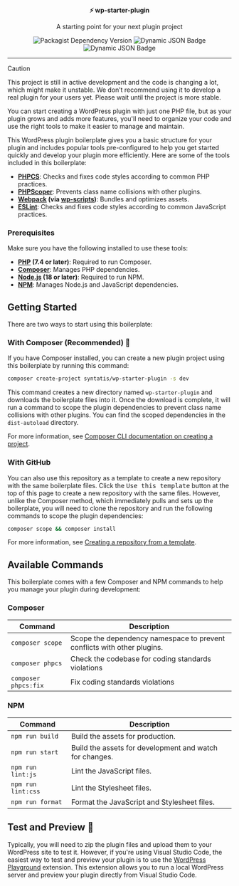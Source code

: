 <div align="center">
  <div><strong>⚡ wp-starter-plugin</strong></div>
  <p>A starting point for your next plugin project</p>
	
![Packagist Dependency Version](https://img.shields.io/packagist/dependency-v/syntatis/wp-helpers/php?color=%238892be) ![Dynamic JSON Badge](https://img.shields.io/badge/dynamic/json?url=https%3A%2F%2Fraw.githubusercontent.com%2Fsyntatis%2Fwp-starter-plugin%2Fmain%2Fpackage.json&query=engines.node&label=node&color=%2368a063) ![Dynamic JSON Badge](https://img.shields.io/badge/dynamic/json?url=https%3A%2F%2Fraw.githubusercontent.com%2Fsyntatis%2Fwp-starter-plugin%2Fmain%2Fpackage.json&query=engines.npm&label=npm&color=%23cb3837)

</div>

---

> [!CAUTION]
> This project is still in active development and the code is changing a lot, which might make it unstable. We don’t recommend using it to develop a real plugin for your users yet. Please wait until the project is more stable.

You can start creating a WordPress plugin with just one PHP file, but as your plugin grows and adds more features, you'll need to organize your code and use the right tools to make it easier to manage and maintain.

This WordPress plugin boilerplate gives you a basic structure for your plugin and includes popular tools pre-configured to help you get started quickly and develop your plugin more efficiently. Here are some of the tools included in this boilerplate:

* **[PHPCS](https://github.com/PHPCSStandards/PHP_CodeSniffer)**: Checks and fixes code styles according to common PHP practices.
* **[PHPScoper](https://github.com/humbug/php-scoper)**: Prevents class name collisions with other plugins.
* **[Webpack](https://webpack.js.org/) (via [wp-scripts](https://developer.wordpress.org/block-editor/reference-guides/packages/packages-scripts/))**: Bundles and optimizes assets.
* **[ESLint](https://eslint.org/)**: Checks and fixes code styles according to common JavaScript practices.

### Prerequisites

Make sure you have the following installed to use these tools:

* **[PHP](https://www.php.net/) (7.4 or later)**: Required to run Composer.
* **[Composer](https://getcomposer.org/)**: Manages PHP dependencies.
* **[Node.js](https://nodejs.org/) (18 or later)**: Required to run NPM.
* **[NPM](https://www.npmjs.com/)**: Manages Node.js and JavaScript dependencies.

## Getting Started

There are two ways to start using this boilerplate:

### With Composer (Recommended) 🎉

If you have Composer installed, you can create a new plugin project using this boilerplate by running this command:

```bash
composer create-project syntatis/wp-starter-plugin -s dev
```

This command creates a new directory named `wp-starter-plugin` and downloads the boilerplate files into it. Once the download is complete, it will run a command to scope the plugin dependencies to prevent class name collisions with other plugins. You can find the scoped dependencies in the `dist-autoload` directory.

For more information, see [Composer CLI documentation on creating a project](https://getcomposer.org/doc/03-cli.md#create-project).

### With GitHub

You can also use this repository as a template to create a new repository with the same boilerplate files. Click the <kbd>Use this template</kbd> button at the top of this page to create a new repository with the same files. However, unlike the Composer method, which immediately pulls and sets up the boilerplate, you will need to clone the repository and run the following commands to scope the plugin dependencies:

```bash
composer scope && composer install
```

For more information, see [Creating a repository from a template](https://help.github.com/en/github/creating-cloning-and-archiving-repositories/creating-a-repository-from-a-template).

## Available Commands

This boilerplate comes with a few Composer and NPM commands to help you manage your plugin during development:

### Composer

| Command | Description |
| --- | --- |
| `composer scope`     | Scope the dependency namespace to prevent conflicts with other plugins. |
| `composer phpcs`     | Check the codebase for coding standards violations |
| `composer phpcs:fix` | Fix coding standards violations |

### NPM

| Command | Description |
| --- | --- |
| `npm run build`    | Build the assets for production. |
| `npm run start`    | Build the assets for development and watch for changes. |
| `npm run lint:js`  | Lint the JavaScript files. |
| `npm run lint:css` | Lint the Stylesheet files. |
| `npm run format`   | Format the JavaScript and Stylesheet files. |

## Test and Preview 🚀

Typically, you will need to zip the plugin files and upload them to your WordPress site to test it. However, if you're using Visual Studio Code, the easiest way to test and preview your plugin is to use the [WordPress Playground](https://marketplace.visualstudio.com/items?itemName=WordPressPlayground.wordpress-playground) extension. This extension allows you to run a local WordPress server and preview your plugin directly from Visual Studio Code.
